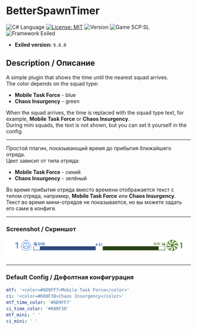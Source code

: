 # BetterSpawnTimer
![C# Language](https://img.shields.io/badge/Language-C%23-8A2BE2?style=flat&labelColor=6A1FBF&logo=csharp&logoColor=white)
[![License: MIT](https://img.shields.io/badge/License-MIT-228B22?style=flat&labelColor=1C6B1C)](https://github.com/Minect86/BetterSpawnTimer/blob/master/LICENSE.txt)
![Version](https://img.shields.io/badge/Version-1.0.0-1E90FF?style=flat&labelColor=1870CC)
![Game SCP:SL](https://img.shields.io/badge/Game-SCP:SL-FFA500?style=flat&labelColor=CC8400)
![Framework Exiled](https://img.shields.io/badge/Framework-Exiled-FF0000?style=flat&labelColor=990000)

- **Exiled version:** `9.8.0`

## Description / Описание

A simple plugin that shows the time until the nearest squad arrives.  
The color depends on the squad type:  
- **Mobile Task Force** - blue  
- **Chaos Insurgency** - green  

When the squad arrives, the time is replaced with the squad type text, for example, **Mobile Task Force** or **Chaos Insurgency**.  
During mini squads, the text is not shown, but you can set it yourself in the config.  

---

Простой плагин, показывающий время до прибытия ближайшего отряда.  
Цвет зависит от типа отряда:  
- **Mobile Task Force** - синий  
- **Chaos Insurgency** - зелёный  

Во время прибытия отряда вместо времени отображается текст с типом отряда, например, **Mobile Task Force** или **Chaos Insurgency**.  
Текст во время мини-отрядов не показывается, но вы можете задать его сами в конфиге.  

---

### Screenshot / Скриншот

![Plugin Screenshot](plugin.png)

---

### Default Config / Дефолтная конфигурация

```yaml
mtf: '<color=#6D9FF7>Mobile Task Force</color>'
ci: '<color=#608F38>Chaos Insurgency</color>'
mtf_time_color: '#6D9FF7'
ci_time_color: '#608F38'
mtf_mini: ' '
ci_mini: ' '
